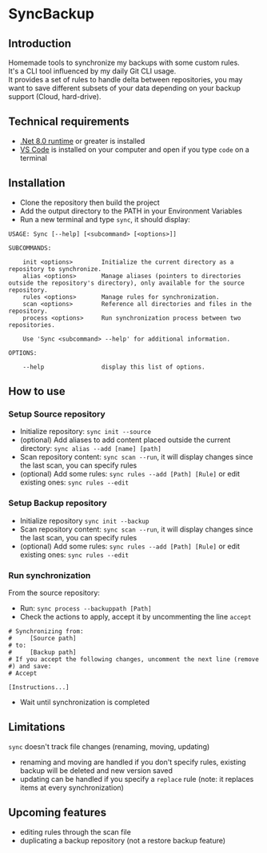 # SyncBackup

## Introduction

Homemade tools to synchronize my backups with some custom rules.  
It's a CLI tool influenced by my daily Git CLI usage.  
It provides a set of rules to handle delta between repositories, you may want to save different subsets of your data depending on your backup support (Cloud, hard-drive).

## Technical requirements

- [.Net 8.0 runtime](https://dotnet.microsoft.com/en-us/download/dotnet/8.0) or greater is installed
- [VS Code](https://code.visualstudio.com/Download) is installed on your computer and open if you type ``code`` on a terminal

## Installation

- Clone the repository then build the project
- Add the output directory to the PATH in your Environment Variables
- Run a new terminal and type ``sync``, it should display:

```text
USAGE: Sync [--help] [<subcommand> [<options>]]

SUBCOMMANDS:

    init <options>        Initialize the current directory as a repository to synchronize.
    alias <options>       Manage aliases (pointers to directories outside the repository's directory), only available for the source repository.
    rules <options>       Manage rules for synchronization.
    scan <options>        Reference all directories and files in the repository.
    process <options>     Run synchronization process between two repositories.

    Use 'Sync <subcommand> --help' for additional information.

OPTIONS:

    --help                display this list of options.
```

## How to use

### Setup Source repository

- Initialize repository: ``sync init --source``
- (optional) Add aliases to add content placed outside the current directory: ``sync alias --add [name] [path]``
- Scan repository content: ``sync scan --run``, it will display changes since the last scan, you can specify rules 
- (optional) Add some rules: ``sync rules --add [Path] [Rule]`` or edit existing ones: ``sync rules --edit``

### Setup Backup repository

- Initialize repository ``sync init --backup``
- Scan repository content: ``sync scan --run``, it will display changes since the last scan, you can specify rules
- (optional) Add some rules: ``sync rules --add [Path] [Rule]`` or edit existing ones: ``sync rules --edit``

### Run synchronization

From the source repository:

- Run: ``sync process --backuppath [Path]``
- Check the actions to apply, accept it by uncommenting the line ``accept``

```text
# Synchronizing from:
#     [Source path]
# to:
#     [Backup path]
# If you accept the following changes, uncomment the next line (remove #) and save:
# Accept

[Instructions...]
```

- Wait until synchronization is completed

## Limitations

`sync` doesn't track file changes (renaming, moving, updating)

- renaming and moving are handled if you don't specify rules, existing backup will be deleted and new version saved
- updating can be handled if you specify a `replace` rule (note: it replaces items at every synchronization)

## Upcoming features

- editing rules through the scan file
- duplicating a backup repository (not a restore backup feature)
